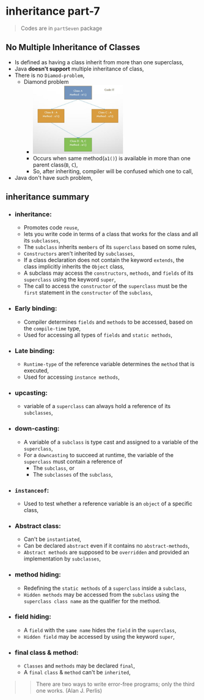 
# inheritance part-7
> Codes are in `partSeven` package

## No Multiple Inheritance of Classes
- Is defined as having a class inherit from more than one superclass,
- Java **doesn't support** multiple inheritance of class,
- There is no `Diamod-problem`,
  - Diamond problem
    - <img src="files/diamond_problem.jpeg" height="180px" > 
    - Occurs when same method(`a1()`) is available in more than one parent class(`B`, `C`),
    - So, after inheriting, compiler will be confused which one to call,
- Java don't have such problem,



## inheritance summary
- ### inheritance:
  - Promotes code `reuse`,
  - lets you write code in terms of a class that works for the class and all its `subclasses`,
  - The `subclass` inherits `members` of its `superclass` based on some rules,
  - `Constructors` aren't inherited by `subclasses`,
  - If a class declaration does not contain the keyword `extends`, the class implicitly inherits the `Object` class,
  - A subclass may access the `constructors`, `methods`, and `fields` of its `superclass` using the keyword `super`,
  - The call to access the `constructor` of the `superclass` must be the `first` statement in the `constructor` of the `subclass`,
- ### Early binding:
  - Compiler determines `fields` and `methods` to be accessed, based on the `compile-time` type,
  - Used for accessing all types of `fields` and `static methods`,
- ### Late binding:
  - `Runtime-type` of the reference variable determines the `method` that is executed,
  - Used for accessing `instance methods`,
- ### upcasting:
  - variable of a `superclass` can always hold a reference of its `subclasses`,
- ### down-casting:
  - A variable of a `subclass` is type cast and assigned to a variable of the `superclass`,
  - For a `downcasting` to succeed at runtime, the variable of the `superclass` must contain a reference of 
    - The `subclass`, or 
    - The `subclasses` of the `subclass`,
- ### `instanceof`:
  - Used to test whether a reference variable is an `object` of a specific class,
- ### Abstract class:
  - Can't be `instantiated`,
  - Can be declared `abstract` even if it contains no `abstract-methods`,
  - `Abstract methods` are supposed to be `overridden` and provided an implementation by `subclasses`,
- ### method hiding:
  - Redefining the `static methods` of a `superclass` inside a `subclass`,
  - `Hidden methods` may be accessed from the `subclass` using the `superclass class name` as the qualifier for the method.
- ### field hiding:
  - A `field` with the `same name` hides the `field` in the `superclass`,
  - `Hidden field` may be accessed by using the keyword `super`,
- ### final class & method:
  - `Classes` and `methods` may be declared `final`,
  - A `final` `class` & `method` can't be `inherited`,

    

>> There are two ways to write error-free programs; only the third one works. (Alan J. Perlis)



